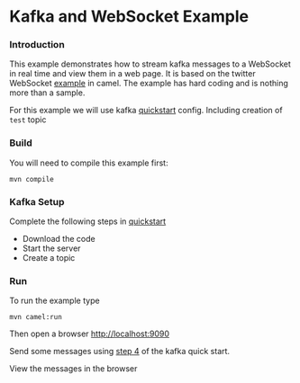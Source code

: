 # Kafka and WebSocket Example

### Introduction
This example demonstrates how to stream kafka messages to a WebSocket in real time and view them in a web page. 
It is based on the twitter WebSocket [example](https://github.com/apache/camel/tree/master/examples/camel-example-twitter-websocket) in camel. 
The example has hard coding and is nothing more than a sample.

For this example we will use kafka [quickstart](https://kafka.apache.org/quickstart) config.  Including creation of `test` topic

### Build
You will need to compile this example first:

	mvn compile

### Kafka Setup
Complete the following steps in [quickstart](https://kafka.apache.org/quickstart)
- Download the code
- Start the server
- Create a topic

### Run
To run the example type

    mvn camel:run

Then open a browser <http://localhost:9090>

Send some messages using [step 4](https://kafka.apache.org/quickstart#quickstart_send) of the kafka quick start.

View the messages in the browser




